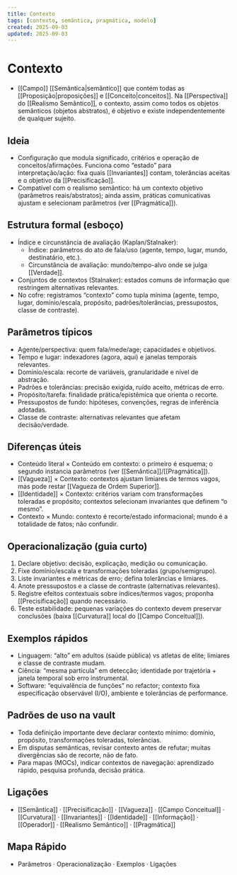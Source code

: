 ```yaml
---
title: Contexto
tags: [contexto, semântica, pragmática, modelo]
created: 2025-09-03
updated: 2025-09-03
---
```

# Contexto
- [[Campo]] [[Semântica|semântico]] que contém todas as [[Proposição|proposições]] e [[Conceito|conceitos]]. Na [[Perspectiva]] do [[Realismo Semântico]], o contexto, assim como todos os objetos semânticos (objetos abstratos), é objetivo e existe independentemente de qualquer sujeito.

## Ideia
- Configuração que modula significado, critérios e operação de conceitos/afirmações. Funciona como “estado” para interpretação/ação: fixa quais [[Invariantes]] contam, tolerâncias aceitas e o objetivo da [[Precisificação]].
- Compatível com o realismo semântico: há um contexto objetivo (parâmetros reais/abstratos); ainda assim, práticas comunicativas ajustam e selecionam parâmetros (ver [[Pragmática]]).

## Estrutura formal (esboço)
- Índice e circunstância de avaliação (Kaplan/Stalnaker):
  - Índice: parâmetros do ato de fala/uso (agente, tempo, lugar, mundo, destinatário, etc.).
  - Circunstância de avaliação: mundo/tempo-alvo onde se julga [[Verdade]].
- Conjuntos de contextos (Stalnaker): estados comuns de informação que restringem alternativas relevantes.
- No cofre: registramos “contexto” como tupla mínima (agente, tempo, lugar, domínio/escala, propósito, padrões/tolerâncias, pressupostos, classe de contraste).

## Parâmetros típicos
- Agente/perspectiva: quem fala/mede/age; capacidades e objetivos.
- Tempo e lugar: indexadores (agora, aqui) e janelas temporais relevantes.
- Domínio/escala: recorte de variáveis, granularidade e nível de abstração.
- Padrões e tolerâncias: precisão exigida, ruído aceito, métricas de erro.
- Propósito/tarefa: finalidade prática/epistêmica que orienta o recorte.
- Pressupostos de fundo: hipóteses, convenções, regras de inferência adotadas.
- Classe de contraste: alternativas relevantes que afetam decisão/verdade.

## Diferenças úteis
- Conteúdo literal × Conteúdo em contexto: o primeiro é esquema; o segundo instancia parâmetros (ver [[Semântica]]/[[Pragmática]]).
- [[Vagueza]] × Contexto: contextos ajustam limiares de termos vagos, mas pode restar [[Vagueza de Ordem Superior]].
- [[Identidade]] × Contexto: critérios variam com transformações toleradas e propósito; contextos selecionam invariantes que definem “o mesmo”.
- Contexto × Mundo: contexto é recorte/estado informacional; mundo é a totalidade de fatos; não confundir.

## Operacionalização (guia curto)
1) Declare objetivo: decisão, explicação, medição ou comunicação.
2) Fixe domínio/escala e transformações toleradas (grupo/semigrupo).
3) Liste invariantes e métricas de erro; defina tolerâncias e limiares.
4) Anote pressupostos e a classe de contraste (alternativas relevantes).
5) Registre efeitos contextuais sobre índices/termos vagos; proponha [[Precisificação]] quando necessário.
6) Teste estabilidade: pequenas variações do contexto devem preservar conclusões (baixa [[Curvatura]] local do [[Campo Conceitual]]).

## Exemplos rápidos
- Linguagem: “alto” em adultos (saúde pública) vs atletas de elite; limiares e classe de contraste mudam.
- Ciência: “mesma partícula” em detecção; identidade por trajetória + janela temporal sob erro instrumental.
- Software: “equivalência de funções” no refactor; contexto fixa especificação observável (I/O), ambiente e tolerâncias de performance.

## Padrões de uso na vault
- Toda definição importante deve declarar contexto mínimo: domínio, propósito, transformações toleradas, tolerâncias.
- Em disputas semânticas, revisar contexto antes de refutar; muitas divergências são de recorte, não de fato.
- Para mapas (MOCs), indicar contextos de navegação: aprendizado rápido, pesquisa profunda, decisão prática.

## Ligações
- [[Semântica]] · [[Precisificação]] · [[Vagueza]] · [[Campo Conceitual]] · [[Curvatura]] · [[Invariantes]] · [[Identidade]] · [[Informação]] · [[Operador]] · [[Realismo Semântico]] · [[Pragmática]]

## Mapa Rápido
- Parâmetros · Operacionalização · Exemplos · Ligações
